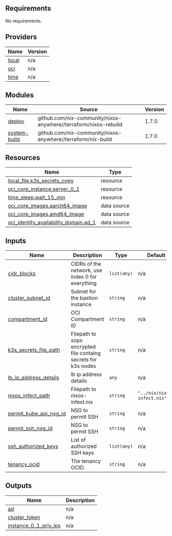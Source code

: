 ## Requirements

No requirements.

## Providers

| Name | Version |
|------|---------|
| <a name="provider_local"></a> [local](#provider\_local) | n/a |
| <a name="provider_oci"></a> [oci](#provider\_oci) | n/a |
| <a name="provider_time"></a> [time](#provider\_time) | n/a |

## Modules

| Name | Source | Version |
|------|--------|---------|
| <a name="module_deploy"></a> [deploy](#module\_deploy) | github.com/nix-community/nixos-anywhere//terraform/nixos-rebuild | 1.7.0 |
| <a name="module_system-build"></a> [system-build](#module\_system-build) | github.com/nix-community/nixos-anywhere//terraform/nix-build | 1.7.0 |

## Resources

| Name | Type |
|------|------|
| [local_file.k3s_secrets_copy](https://registry.terraform.io/providers/hashicorp/local/latest/docs/resources/file) | resource |
| [oci_core_instance.server_0_1](https://registry.terraform.io/providers/hashicorp/oci/latest/docs/resources/core_instance) | resource |
| [time_sleep.wait_15_min](https://registry.terraform.io/providers/hashicorp/time/latest/docs/resources/sleep) | resource |
| [oci_core_images.aarch64_image](https://registry.terraform.io/providers/hashicorp/oci/latest/docs/data-sources/core_images) | data source |
| [oci_core_images.amd64_image](https://registry.terraform.io/providers/hashicorp/oci/latest/docs/data-sources/core_images) | data source |
| [oci_identity_availability_domain.ad_1](https://registry.terraform.io/providers/hashicorp/oci/latest/docs/data-sources/identity_availability_domain) | data source |

## Inputs

| Name | Description | Type | Default | Required |
|------|-------------|------|---------|:--------:|
| <a name="input_cidr_blocks"></a> [cidr\_blocks](#input\_cidr\_blocks) | CIDRs of the network, use index 0 for everything | `list(any)` | n/a | yes |
| <a name="input_cluster_subnet_id"></a> [cluster\_subnet\_id](#input\_cluster\_subnet\_id) | Subnet for the bastion instance | `string` | n/a | yes |
| <a name="input_compartment_id"></a> [compartment\_id](#input\_compartment\_id) | OCI Compartment ID | `string` | n/a | yes |
| <a name="input_k3s_secrets_file_path"></a> [k3s\_secrets\_file\_path](#input\_k3s\_secrets\_file\_path) | Filepath to sops encrypted file containg secrets for k3s nodes | `string` | n/a | yes |
| <a name="input_lb_ip_address_details"></a> [lb\_ip\_address\_details](#input\_lb\_ip\_address\_details) | lb ip address details | `any` | n/a | yes |
| <a name="input_nixos_infect_path"></a> [nixos\_infect\_path](#input\_nixos\_infect\_path) | Filepath to nixos-infext.nix | `string` | `"../nix/nixos-infect.nix"` | no |
| <a name="input_permit_kube_api_nsg_id"></a> [permit\_kube\_api\_nsg\_id](#input\_permit\_kube\_api\_nsg\_id) | NSG to permit SSH | `string` | n/a | yes |
| <a name="input_permit_ssh_nsg_id"></a> [permit\_ssh\_nsg\_id](#input\_permit\_ssh\_nsg\_id) | NSG to permit SSH | `string` | n/a | yes |
| <a name="input_ssh_authorized_keys"></a> [ssh\_authorized\_keys](#input\_ssh\_authorized\_keys) | List of authorized SSH keys | `list(any)` | n/a | yes |
| <a name="input_tenancy_ocid"></a> [tenancy\_ocid](#input\_tenancy\_ocid) | The tenancy OCID. | `string` | n/a | yes |

## Outputs

| Name | Description |
|------|-------------|
| <a name="output_ad"></a> [ad](#output\_ad) | n/a |
| <a name="output_cluster_token"></a> [cluster\_token](#output\_cluster\_token) | n/a |
| <a name="output_instance_0_1_priv_ips"></a> [instance\_0\_1\_priv\_ips](#output\_instance\_0\_1\_priv\_ips) | n/a |
